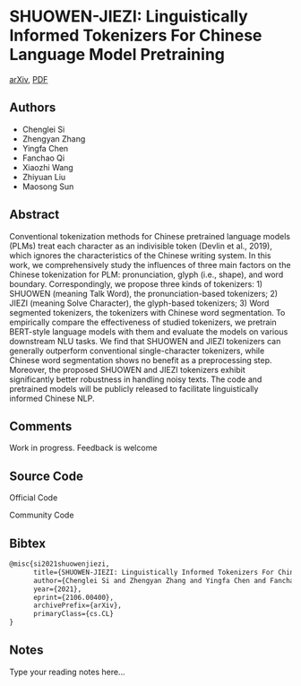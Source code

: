 
# SHUOWEN-JIEZI: Linguistically Informed Tokenizers For Chinese Language Model Pretraining

[arXiv](https://arxiv.org/abs/2106.0400), [PDF](https://arxiv.org/pdf/2106.0400.pdf)

## Authors

- Chenglei Si
- Zhengyan Zhang
- Yingfa Chen
- Fanchao Qi
- Xiaozhi Wang
- Zhiyuan Liu
- Maosong Sun

## Abstract

Conventional tokenization methods for Chinese pretrained language models (PLMs) treat each character as an indivisible token (Devlin et al., 2019), which ignores the characteristics of the Chinese writing system. In this work, we comprehensively study the influences of three main factors on the Chinese tokenization for PLM: pronunciation, glyph (i.e., shape), and word boundary. Correspondingly, we propose three kinds of tokenizers: 1) SHUOWEN (meaning Talk Word), the pronunciation-based tokenizers; 2) JIEZI (meaning Solve Character), the glyph-based tokenizers; 3) Word segmented tokenizers, the tokenizers with Chinese word segmentation. To empirically compare the effectiveness of studied tokenizers, we pretrain BERT-style language models with them and evaluate the models on various downstream NLU tasks. We find that SHUOWEN and JIEZI tokenizers can generally outperform conventional single-character tokenizers, while Chinese word segmentation shows no benefit as a preprocessing step. Moreover, the proposed SHUOWEN and JIEZI tokenizers exhibit significantly better robustness in handling noisy texts. The code and pretrained models will be publicly released to facilitate linguistically informed Chinese NLP.

## Comments

Work in progress. Feedback is welcome

## Source Code

Official Code



Community Code



## Bibtex

```tex
@misc{si2021shuowenjiezi,
      title={SHUOWEN-JIEZI: Linguistically Informed Tokenizers For Chinese Language Model Pretraining}, 
      author={Chenglei Si and Zhengyan Zhang and Yingfa Chen and Fanchao Qi and Xiaozhi Wang and Zhiyuan Liu and Maosong Sun},
      year={2021},
      eprint={2106.00400},
      archivePrefix={arXiv},
      primaryClass={cs.CL}
}
```

## Notes

Type your reading notes here...

